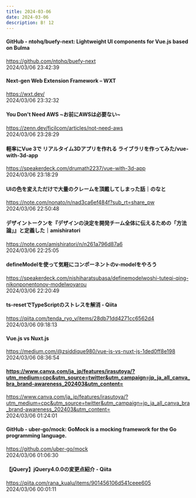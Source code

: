 ```yaml
---
title: 2024-03-06
date: 2024-03-06
description: B! 12
---
```


#### GitHub - ntohq/buefy-next: Lightweight UI components for Vue.js based on Bulma
https://github.com/ntohq/buefy-next<br>
2024/03/06 23:42:39<br>


#### Next-gen Web Extension Framework – WXT
https://wxt.dev/<br>
2024/03/06 23:32:32<br>


#### You Don't Need AWS ~お前にAWSは必要ない~
https://zenn.dev/ficilcom/articles/not-need-aws<br>
2024/03/06 23:28:29<br>


#### 軽率にVue 3で リアルタイム3Dアプリを作れる ライブラリを作ってみた/vue-with-3d-app
https://speakerdeck.com/drumath2237/vue-with-3d-app<br>
2024/03/06 23:18:29<br>


#### UIの色を変えただけで大量のクレームを頂戴してしまった話｜のなと
https://note.com/nonato/n/nad3ca6ef484f?sub_rt=share_pw<br>
2024/03/06 22:50:48<br>


#### デザイントークンを『デザインの決定を開発チーム全体に伝えるための「方法論」』と定義した｜amishiratori
https://note.com/amishiratori/n/n261a796d87a6<br>
2024/03/06 22:25:05<br>


#### defineModelを使って気軽にコンポーネントのv-modelをやろう
https://speakerdeck.com/nishiharatsubasa/definemodelwoshi-tuteqi-qing-nikonponentonov-modelwoyarou<br>
2024/03/06 22:20:49<br>


#### ts-resetでTypeScriptのストレスを解消 - Qiita
https://qiita.com/tenda_ryo_y/items/28db71dd4271cc6562d4<br>
2024/03/06 09:18:13<br>


#### Vue.js vs Nuxt.js
https://medium.com/@zsiddique980/vue-js-vs-nuxt-js-1ded0ff8e198<br>
2024/03/06 08:36:54<br>


#### https://www.canva.com/ja_jp/features/irasutoya/?utm_medium=cpc&utm_source=twitter&utm_campaign=jp_ja_all_canva_bra_brand-awareness_202403&utm_content=
https://www.canva.com/ja_jp/features/irasutoya/?utm_medium=cpc&utm_source=twitter&utm_campaign=jp_ja_all_canva_bra_brand-awareness_202403&utm_content=<br>
2024/03/06 01:24:01<br>


#### GitHub - uber-go/mock: GoMock is a mocking framework for the Go programming language.
https://github.com/uber-go/mock<br>
2024/03/06 01:06:30<br>


#### 【jQuery】jQuery4.0.0の変更点紹介 - Qiita
https://qiita.com/rana_kualu/items/901456106d541ceee605<br>
2024/03/06 00:01:11<br>


